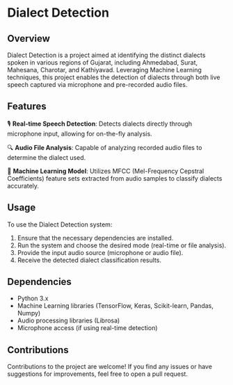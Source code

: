 # Dialect Detection

## Overview

Dialect Detection is a project aimed at identifying the distinct dialects spoken in various regions of Gujarat, including Ahmedabad, Surat, Mahesana, Charotar, and Kathiyavad. Leveraging Machine Learning techniques, this project enables the detection of dialects through both live speech captured via microphone and pre-recorded audio files.

## Features

🎙️ **Real-time Speech Detection**: Detects dialects directly through microphone input, allowing for on-the-fly analysis.

🔍 **Audio File Analysis**: Capable of analyzing recorded audio files to determine the dialect used.

🤖 **Machine Learning Model**: Utilizes MFCC (Mel-Frequency Cepstral Coefficients) feature sets extracted from audio samples to classify dialects accurately.

## Usage

To use the Dialect Detection system:

1. Ensure that the necessary dependencies are installed.
2. Run the system and choose the desired mode (real-time or file analysis).
3. Provide the input audio source (microphone or audio file).
4. Receive the detected dialect classification results.

## Dependencies

- Python 3.x
- Machine Learning libraries (TensorFlow, Keras, Scikit-learn, Pandas, Numpy)
- Audio processing libraries (Librosa)
- Microphone access (if using real-time detection)

## Contributions

Contributions to the project are welcome! If you find any issues or have suggestions for improvements, feel free to open a pull request.
